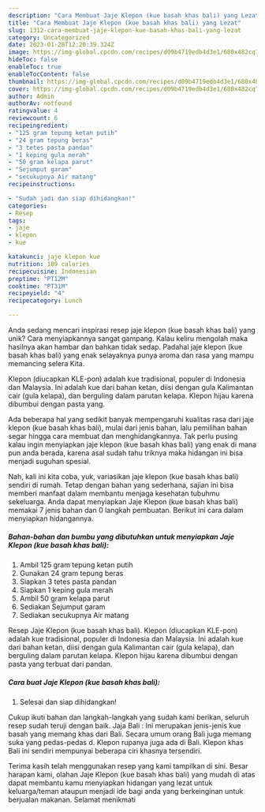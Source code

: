 ```yaml
---
description: "Cara Membuat Jaje Klepon (kue basah khas bali) yang Lezat"
title: "Cara Membuat Jaje Klepon (kue basah khas bali) yang Lezat"
slug: 1312-cara-membuat-jaje-klepon-kue-basah-khas-bali-yang-lezat
category: Uncategorized
date: 2023-01-28T12:20:39.324Z
image: https://img-global.cpcdn.com/recipes/d09b4719edb4d3e1/680x482cq70/jaje-klepon-kue-basah-khas-bali-foto-resep-utama.jpg
hideToc: false
enableToc: true
enableTocContent: false
thumbnail: https://img-global.cpcdn.com/recipes/d09b4719edb4d3e1/680x482cq70/jaje-klepon-kue-basah-khas-bali-foto-resep-utama.jpg
cover: https://img-global.cpcdn.com/recipes/d09b4719edb4d3e1/680x482cq70/jaje-klepon-kue-basah-khas-bali-foto-resep-utama.jpg
author: Admin
authorAv: notfound
ratingvalue: 4
reviewcount: 6
recipeingredient:
- "125 gram tepung ketan putih"
- "24 gram tepung beras"
- "3 tetes pasta pandan"
- "1 keping gula merah"
- "50 gram kelapa parut"
- "Sejumput garam"
- "secukupnya Air matang"
recipeinstructions:

- "Sudah jadi dan siap dihidangkan!"
categories:
- Resep
tags:
- jaje
- klepon
- kue

katakunci: jaje klepon kue 
nutrition: 189 calories
recipecuisine: Indonesian
preptime: "PT12M"
cooktime: "PT31M"
recipeyield: "4"
recipecategory: Lunch

---
```





Anda sedang mencari inspirasi resep jaje klepon (kue basah khas bali) yang unik? Cara menyiapkannya sangat gampang. Kalau keliru mengolah maka hasilnya akan hambar dan bahkan tidak sedap. Padahal jaje klepon (kue basah khas bali) yang enak selayaknya punya aroma dan rasa yang mampu memancing selera Kita.





Klepon (diucapkan KLE-pon) adalah kue tradisional, populer di Indonesia dan Malaysia. Ini adalah kue dari bahan ketan, diisi dengan gula Kalimantan cair (gula kelapa), dan berguling dalam parutan kelapa. Klepon hijau karena dibumbui dengan pasta yang.

Ada beberapa hal yang sedikit banyak mempengaruhi kualitas rasa dari jaje klepon (kue basah khas bali), mulai dari jenis bahan, lalu pemilihan bahan segar hingga cara membuat dan menghidangkannya. Tak perlu pusing kalau ingin menyiapkan jaje klepon (kue basah khas bali) yang enak di mana pun anda berada, karena asal sudah tahu triknya maka hidangan ini bisa menjadi suguhan spesial.






Nah, kali ini kita coba, yuk, variasikan jaje klepon (kue basah khas bali) sendiri di rumah. Tetap dengan bahan yang sederhana, sajian ini bisa memberi manfaat dalam membantu menjaga kesehatan tubuhmu sekeluarga. Anda dapat menyiapkan Jaje Klepon (kue basah khas bali) memakai 7 jenis bahan dan 0 langkah pembuatan. Berikut ini cara dalam menyiapkan hidangannya.

<!--inarticleads1-->

##### Bahan-bahan dan bumbu yang dibutuhkan untuk menyiapkan Jaje Klepon (kue basah khas bali):

1. Ambil 125 gram tepung ketan putih
1. Gunakan 24 gram tepung beras
1. Siapkan 3 tetes pasta pandan
1. Siapkan 1 keping gula merah
1. Ambil 50 gram kelapa parut
1. Sediakan Sejumput garam
1. Sediakan secukupnya Air matang


Resep Jaje Klepon (kue basah khas bali). Klepon (diucapkan KLE-pon) adalah kue tradisional, populer di Indonesia dan Malaysia. Ini adalah kue dari bahan ketan, diisi dengan gula Kalimantan cair (gula kelapa), dan berguling dalam parutan kelapa. Klepon hijau karena dibumbui dengan pasta yang terbuat dari pandan. 

<!--inarticleads2-->

##### Cara buat Jaje Klepon (kue basah khas bali):


1. Selesai dan siap dihidangkan!

Cukup ikuti bahan dan langkah-langkah yang sudah kami berikan, seluruh resep sudah teruji dengan baik. Jaja Bali : Ini merupakan jenis-jenis kue basah yang memang khas dari Bali. Secara umum orang Bali juga memang suka yang pedas-pedas d. Klepon rupanya juga ada di Bali. Klepon khas Bali ini sendiri mempunyai beberapa ciri khasnya tersendiri. 

Terima kasih telah menggunakan resep yang kami tampilkan di sini. Besar harapan kami, olahan Jaje Klepon (kue basah khas bali) yang mudah di atas dapat membantu kamu menyiapkan hidangan yang lezat untuk keluarga/teman ataupun menjadi ide bagi anda yang berkeinginan untuk berjualan makanan. Selamat menikmati
